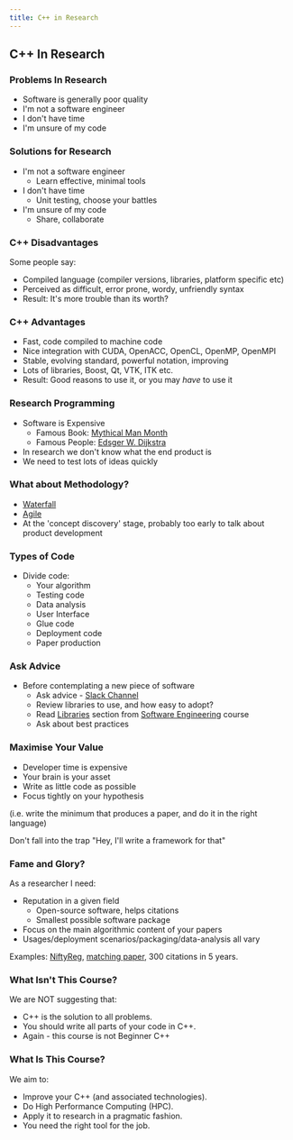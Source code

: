 ```yaml
---
title: C++ in Research
---
```


## C++ In Research

### Problems In Research

* Software is generally poor quality
* I'm not a software engineer
* I don't have time
* I'm unsure of my code


### Solutions for Research

* I'm not a software engineer
    * Learn effective, minimal tools
* I don't have time
    * Unit testing, choose your battles
* I'm unsure of my code
    * Share, collaborate


### C++ Disadvantages

Some people say:

* Compiled language (compiler versions, libraries, platform specific etc)
* Perceived as difficult, error prone, wordy, unfriendly syntax
* Result: It's more trouble than its worth?


### C++ Advantages

* Fast, code compiled to machine code
* Nice integration with CUDA, OpenACC, OpenCL, OpenMP, OpenMPI
* Stable, evolving standard, powerful notation, improving
* Lots of libraries, Boost, Qt, VTK, ITK etc.
* Result: Good reasons to use it, or you may *have* to use it


### Research Programming

* Software is Expensive
    * Famous Book: [Mythical Man Month](http://www.amazon.co.uk/Mythical-Man-month-Essays-Software-Engineering/dp/0201835959/ref=sr_1_1?ie=UTF8&qid=1452507457&sr=8-1&keywords=mythical+man+month)
    * Famous People: [Edsger W. Dijkstra](https://www.cs.utexas.edu/users/EWD/)
* In research we don't know what the end product is
* We need to test lots of ideas quickly


### What about Methodology?

* [Waterfall](https://en.wikipedia.org/wiki/Waterfall_model)
* [Agile](https://en.wikipedia.org/wiki/Agile_software_development)
* At the 'concept discovery' stage, probably too early to talk about product development


### Types of Code

* Divide code:
    * Your algorithm
    * Testing code
    * Data analysis
    * User Interface
    * Glue code
    * Deployment code
    * Paper production
    
    
### Ask Advice

* Before contemplating a new piece of software
    * Ask advice - [Slack Channel](https://ucl-programming-hub.slack.com/)
    * Review libraries to use, and how easy to adopt?
    * Read [Libraries](http://development.rc.ucl.ac.uk/training/engineering/ch04packaging/01Libraries.html) section from [Software Engineering](http://development.rc.ucl.ac.uk/training/engineering/) course
    * Ask about best practices


### Maximise Your Value

* Developer time is expensive
* Your brain is your asset
* Write as little code as possible
* Focus tightly on your hypothesis

(i.e. write the minimum that produces a paper, and do it in the right language)

Don't fall into the trap "Hey, I'll write a framework for that"


### Fame and Glory?

As a researcher I need:

* Reputation in a given field
    * Open-source software, helps citations
    * Smallest possible software package
* Focus on the main algorithmic content of your papers
* Usages/deployment scenarios/packaging/data-analysis all vary    

Examples: [NiftyReg](http://cmictig.cs.ucl.ac.uk/wiki/index.php/NiftyReg), [matching paper](http://www.sciencedirect.com/science/article/pii/S0169260709002533), 300 citations in 5 years.


### What Isn't This Course?

We are NOT suggesting that:

* C++ is the solution to all problems.
* You should write all parts of your code in C++.
* Again - this course is not Beginner C++


### What Is This Course?

We aim to:

* Improve your C++ (and associated technologies).
* Do High Performance Computing (HPC).
* Apply it to research in a pragmatic fashion.
* You need the right tool for the job.
